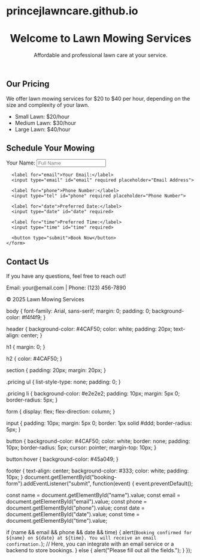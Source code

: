 # princejlawncare.github.io
<!DOCTYPE html>
<html lang="en">
<head>
  <meta charset="UTF-8">
  <meta name="viewport" content="width=device-width, initial-scale=1.0">
  <title>Lawn Mowing Services</title>
  <link rel="stylesheet" href="styles.css">
  <script defer src="script.js"></script>
</head>
<body>
  <header>
    <h1>Welcome to Lawn Mowing Services</h1>
    <p>Affordable and professional lawn care at your service.</p>
  </header>

  <section class="pricing">
    <h2>Our Pricing</h2>
    <p>We offer lawn mowing services for $20 to $40 per hour, depending on the size and complexity of your lawn.</p>
    <ul>
      <li>Small Lawn: $20/hour</li>
      <li>Medium Lawn: $30/hour</li>
      <li>Large Lawn: $40/hour</li>
    </ul>
  </section>

  <section class="schedule">
    <h2>Schedule Your Mowing</h2>
    <form id="booking-form">
      <label for="name">Your Name:</label>
      <input type="text" id="name" required placeholder="Full Name">

      <label for="email">Your Email:</label>
      <input type="email" id="email" required placeholder="Email Address">

      <label for="phone">Phone Number:</label>
      <input type="tel" id="phone" required placeholder="Phone Number">

      <label for="date">Preferred Date:</label>
      <input type="date" id="date" required>

      <label for="time">Preferred Time:</label>
      <input type="time" id="time" required>

      <button type="submit">Book Now</button>
    </form>
  </section>

  <section class="contact">
    <h2>Contact Us</h2>
    <p>If you have any questions, feel free to reach out!</p>
    <p>Email: your@email.com | Phone: (123) 456-7890</p>
  </section>

  <footer>
    <p>&copy; 2025 Lawn Mowing Services</p>
  </footer>
</body>
</html>
body {
  font-family: Arial, sans-serif;
  margin: 0;
  padding: 0;
  background-color: #f4f4f9;
}

header {
  background-color: #4CAF50;
  color: white;
  padding: 20px;
  text-align: center;
}

h1 {
  margin: 0;
}

h2 {
  color: #4CAF50;
}

section {
  padding: 20px;
  margin: 20px;
}

.pricing ul {
  list-style-type: none;
  padding: 0;
}

.pricing li {
  background-color: #e2e2e2;
  padding: 10px;
  margin: 5px 0;
  border-radius: 5px;
}

form {
  display: flex;
  flex-direction: column;
}

input {
  padding: 10px;
  margin: 5px 0;
  border: 1px solid #ddd;
  border-radius: 5px;
}

button {
  background-color: #4CAF50;
  color: white;
  border: none;
  padding: 10px;
  border-radius: 5px;
  cursor: pointer;
  margin-top: 10px;
}

button:hover {
  background-color: #45a049;
}

footer {
  text-align: center;
  background-color: #333;
  color: white;
  padding: 10px;
}
document.getElementById("booking-form").addEventListener("submit", function(event) {
  event.preventDefault();

  const name = document.getElementById("name").value;
  const email = document.getElementById("email").value;
  const phone = document.getElementById("phone").value;
  const date = document.getElementById("date").value;
  const time = document.getElementById("time").value;

  if (name && email && phone && date && time) {
    alert(`Booking confirmed for ${name} on ${date} at ${time}. You will receive an email confirmation.`);
    // Here, you can integrate with an email service or a backend to store bookings.
  } else {
    alert("Please fill out all the fields.");
  }
});
